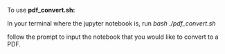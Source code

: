 To use **pdf_convert.sh:**

In your terminal where the jupyter notebook is, run
*bash ./pdf_convert.sh*

follow the prompt to input the notebook that you would like to convert to a PDF.